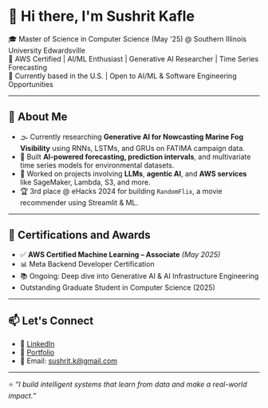 # 👋 Hi there, I'm Sushrit Kafle

🎓 Master of Science in Computer Science (May '25) @ Southern Illinois University Edwardsville  
🧠 AWS Certified | AI/ML Enthusiast | Generative AI Researcher | Time Series Forecasting  
📍 Currently based in the U.S. | Open to AI/ML & Software Engineering Opportunities

---
## 🧠 About Me

- 🌫️ Currently researching **Generative AI for Nowcasting Marine Fog Visibility** using RNNs, LSTMs, and GRUs on FATIMA campaign data.
- 🤖 Built **AI-powered forecasting, prediction intervals**, and multivariate time series models for environmental datasets.
- 🧪 Worked on projects involving **LLMs**, **agentic AI**, and **AWS services** like SageMaker, Lambda, S3, and more.
- 🏆 3rd place @ eHacks 2024 for building `RandomFlix`, a movie recommender using Streamlit & ML.
  
---
## 📜 Certifications and Awards

- ✅ **AWS Certified Machine Learning – Associate** *(May 2025)*  
- 📊 Meta Backend Developer Certification  
- 📚 Ongoing: Deep dive into Generative AI & AI Infrastructure Engineering
- Outstanding Graduate Student in Computer Science (2025)
  
---
## 📫 Let's Connect

- 💼 [LinkedIn](http://linkedin.com/in/sushrit-kafle/)
- 🧠 [Portfolio](https://sushrit7.github.io/portfolio/)
- 📧 Email: sushrit.k@gmail.com

---

⭐ *“I build intelligent systems that learn from data and make a real-world impact.”*
